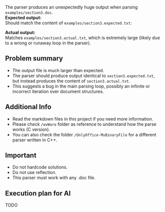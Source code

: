 The parser produces an unexpectedly huge output when parsing `examples/section3.doc`.  
**Expected output:**  
Should match the content of `examples/section3.expected.txt`:

**Actual output:**  
Matches `examples/section3.actual.txt`, which is extremely large (likely due to a wrong or runaway loop in the parser).

## Problem summary

- The output file is much larger than expected.
- The parser should produce output identical to `section3.expected.txt`, but instead produces the content of `section3.actual.txt`.
- This suggests a bug in the main parsing loop, possibly an infinite or incorrect iteration over document structures.

## Additional Info

- Read the markdown files in this project if you need more information.
- Please check `/wvWare` folder as reference to understand how the parse works (C version).
- You can also check the folder `/OnlyOffice-MsBinaryFile` for a different parser written in C++.

## Important
- Do not hardcode solutions.
- Do not use reflection.
- This parser must work with any .doc file.

## Execution plan for AI

TODO
